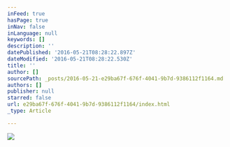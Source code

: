 ```yaml
---
inFeed: true
hasPage: true
inNav: false
inLanguage: null
keywords: []
description: ''
datePublished: '2016-05-21T08:28:22.897Z'
dateModified: '2016-05-21T08:28:22.530Z'
title: ''
author: []
sourcePath: _posts/2016-05-21-e29ba67f-676f-4041-9b7d-9386112f1164.md
authors: []
publisher: null
starred: false
url: e29ba67f-676f-4041-9b7d-9386112f1164/index.html
_type: Article

---
```

![](https://the-grid-user-content.s3-us-west-2.amazonaws.com/bd43698c-890b-4b1f-ab71-31673428b311.jpg)